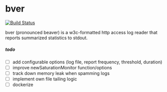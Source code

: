 # bver
[![Build Status](https://travis-ci.org/wenvlem/bver.svg?branch=master)](https://travis-ci.org/wenvlem/bver)
<!-- [![GoDoc](https://godoc.org/github.com/wenvlem/bver?status.svg)](https://godoc.org/github.com/wenvlem/bver) -->

bver (pronounced beaver) is a w3c-formatted http access log reader that reports summarized statistics to stdout.


##### todo
 - [ ] add configurable options (log file, report frequency, threshold, duration)
 - [ ] improve newSaturationMonitor function/options
 - [ ] track down memory leak when spamming logs
 - [ ] implement own file tailing logic
 - [ ] dockerize
